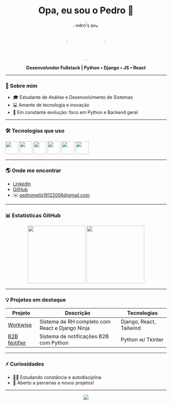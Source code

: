 <h1 align="center">Opa, eu sou o Pedro 👋</h1>
<p align="center">
  <img src="https://avatars.githubusercontent.com/u/92114706?v=4" width="120" style="border-radius:50%;" alt="Pedro's avatar"/>
</p>
<p align="center">
  <b>Desenvolvedor Fullstack | Python • Django • JS • React</b>
</p>

---

### 🚀 Sobre mim

- 🎓 Estudante de Análise e Desenvolvimento de Sistemas
- 💻 Amante de tecnologia e inovação
- 🧠 Em constante evolução: foco em Python e Backend geral

---

### 🛠️ Tecnologias que uso

<p align="left">
  <img src="https://cdn.jsdelivr.net/gh/devicons/devicon/icons/python/python-original.svg" width="40"/>
  <img src="https://cdn.jsdelivr.net/gh/devicons/devicon/icons/javascript/javascript-original.svg" width="40"/>
  <img src="https://cdn.jsdelivr.net/gh/devicons/devicon/icons/django/django-plain.svg" width="40"/>
  <img src="https://cdn.jsdelivr.net/gh/devicons/devicon/icons/react/react-original.svg" width="40"/>
  <img src="https://cdn.jsdelivr.net/gh/devicons/devicon/icons/mysql/mysql-original.svg" width="40"/>
  <img src="https://cdn.jsdelivr.net/gh/devicons/devicon/icons/tailwindcss/tailwindcss-plain.svg" width="40"/>
</p>

---

### 🌎 Onde me encontrar

- [LinkedIn](https://www.linkedin.com/in/pedromellodev)
- [GitHub](https://github.com/pedromellodev)
- ✉️ pedromello19122006@gmail.com

---

### 📊 Estatísticas GitHub

<p align="center">
  <img height="180em" src="https://github-readme-stats.vercel.app/api?username=pedromellodev&show_icons=true&theme=radical"/>
  <img height="180em" src="https://github-readme-stats.vercel.app/api/top-langs/?username=pedromellodev&layout=compact&theme=radical"/>
</p>

---

### 💡 Projetos em destaque

| Projeto | Descrição | Tecnologias |
|--------|-----------|-------------|
| [Workwise](https://github.com/pedromellodev/workwise-beta) | Sistema de RH completo com React e Django Ninja | Django, React, Tailwind |
| [B2B Notifier](https://github.com/pedromellodev/b2b-notifier) | Sistema de notificações B2B com Python | Python w/ Tkinter |

---

### ⚡ Curiosidades

- 🧘‍♂️ Estudando constância e autodisciplina
- 🤝 Aberto a parcerias e novos projetos!

---

<p align="center">
  <img src="https://capsule-render.vercel.app/api?type=waving&color=8e44ad&height=100&section=footer"/>
</p>
